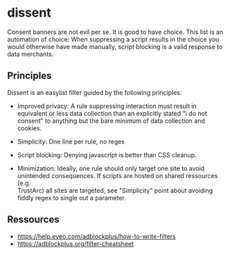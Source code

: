 # dissent
Consent banners are not evil per se. It is good to have choice. This list is an 
automation of choice: When suppressing a script results in the choice you would 
otherwise have made manually, script blocking is a valid response to data 
merchants.

## Principles
Dissent is an easylist filter guided by the following principles:

* Improved privacy: A rule suppressing interaction must result in equivalent or 
less data collection than an explicitly stated "i do not consent" to anything 
but the bare minimum of data collection and cookies.

* Simplicity: One line per rule, no regex

* Script blocking: Denying javascript is better than CSS cleanup.

* Minimization: Ideally, one rule should only target one site to avoid 
unintended consequences. If scripts are hosted on shared ressources (e.g.  
TrustArc) all sites are targeted, see "Simplicity" point about avoiding fiddly 
regex to single out a parameter.

## Ressources

* https://help.eyeo.com/adblockplus/how-to-write-filters
* https://adblockplus.org/filter-cheatsheet
